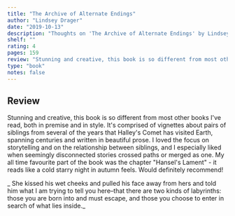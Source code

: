 ```yaml
---
title: "The Archive of Alternate Endings"
author: "Lindsey Drager"
date: "2019-10-13"
description: "Thoughts on 'The Archive of Alternate Endings' by Lindsey Drager."
shelf: ""
rating: 4
pages: 159
review: "Stunning and creative, this book is so different from most other books I've read, both in premise and in style. It's comprised of vignettes about pairs of siblings from several of the years that Halley's Comet has visited Earth, spanning centuries and written in beautiful prose. I loved the focus on storytelling and on the relationship between siblings, and I especially liked when seemingly disconnected stories crossed paths or merged as one. My all time favourite part of the book was the chapter 'Hansel's Lament' - it reads like a cold starry night in autumn feels. Would definitely recommend!<br/><br/><i> She kissed his wet cheeks and pulled his face away from hers and told him what I am trying to tell you here–that there are two kinds of labyrinths: those you are born into and must escape, and those you choose to enter in search of what lies inside.</i>"
type: "book"
notes: false
---
```


## Review

Stunning and creative, this book is so different from most other books I've read, both in premise and in style. It's comprised of vignettes about pairs of siblings from several of the years that Halley's Comet has visited Earth, spanning centuries and written in beautiful prose. I loved the focus on storytelling and on the relationship between siblings, and I especially liked when seemingly disconnected stories crossed paths or merged as one. My all time favourite part of the book was the chapter "Hansel's Lament" - it reads like a cold starry night in autumn feels. Would definitely recommend!

_ She kissed his wet cheeks and pulled his face away from hers and told him what I am trying to tell you here–that there are two kinds of labyrinths: those you are born into and must escape, and those you choose to enter in search of what lies inside._
